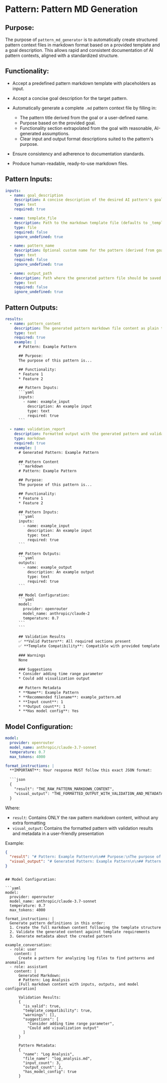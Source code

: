 # Pattern: Pattern MD Generation

## Purpose:

The purpose of `pattern_md_generator` is to automatically create structured pattern context files in markdown format based on a provided template and a goal description. This allows rapid and consistent documentation of AI pattern contexts, aligned with a standardized structure.

## Functionality:

* Accept a predefined pattern markdown template with placeholders as input.
* Accept a concise goal description for the target pattern.
* Automatically generate a complete `.md` pattern context file by filling in:

  * The pattern title derived from the goal or a user-defined name.
  * Purpose based on the provided goal.
  * Functionality section extrapolated from the goal with reasonable, AI-generated assumptions.
  * Clear input and output format descriptions suited to the pattern's purpose.
* Ensure consistency and adherence to documentation standards.
* Produce human-readable, ready-to-use markdown files.

## Pattern Inputs:

```yaml
inputs:
  - name: goal_description
    description: A concise description of the desired AI pattern's goal or functionality
    type: text
    required: true

  - name: template_file
    description: Path to the markdown template file (defaults to _template.md)
    type: file
    required: false
    ignore_undefined: true

  - name: pattern_name
    description: Optional custom name for the pattern (derived from goal if not provided)
    type: text
    required: false
    ignore_undefined: true

  - name: output_path
    description: Path where the generated pattern file should be saved
    type: text
    required: false
    ignore_undefined: true
```

## Pattern Outputs:

```yaml
results:
  - name: pattern_content
    description: The generated pattern markdown file content as plain text
    type: text
    required: true
    example: |
      # Pattern: Example Pattern

      ## Purpose:
      The purpose of this pattern is...

      ## Functionality:
      * Feature 1
      * Feature 2

      ## Pattern Inputs:
      ```yaml
      inputs:
        - name: example_input
          description: An example input
          type: text
          required: true
      ```

  - name: validation_report
    description: Formatted output with the generated pattern and validation information
    type: markdown
    required: true
    example: |
      # Generated Pattern: Example Pattern
      
      ## Pattern Content
      ```markdown
      # Pattern: Example Pattern

      ## Purpose:
      The purpose of this pattern is...

      ## Functionality:
      * Feature 1
      * Feature 2

      ## Pattern Inputs:
      ```yaml
      inputs:
        - name: example_input
          description: An example input
          type: text
          required: true
      ```

      ## Pattern Outputs:
      ```yaml
      outputs:
        - name: example_output
          description: An example output
          type: text
          required: true
      ```

      ## Model Configuration:
      ```yaml
      model:
        provider: openrouter
        model_name: anthropic/claude-2
        temperature: 0.7
      ```
      ```
      
      ## Validation Results
      ✅ **Valid Pattern**: All required sections present
      ✅ **Template Compatibility**: Compatible with provided template
      
      ### Warnings
      None
      
      ### Suggestions
      * Consider adding time range parameter
      * Could add visualization output
      
      ## Pattern Metadata
      * **Name**: Example Pattern
      * **Recommended filename**: example_pattern.md
      * **Input count**: 1
      * **Output count**: 1
      * **Has model config**: Yes
```

## Model Configuration:

```yaml
model:
  provider: openrouter
  model_name: anthropic/claude-3.7-sonnet
  temperature: 0.7
  max_tokens: 4000

format_instructions: |
  **IMPORTANT**: Your response MUST follow this exact JSON format:
  
  ```json
  {
    "result": "THE_RAW_PATTERN_MARKDOWN_CONTENT",
    "visual_output": "THE_FORMATTED_OUTPUT_WITH_VALIDATION_AND_METADATA"
  }
  ```
  
  Where:
  - `result`: Contains ONLY the raw pattern markdown content, without any extra formatting
  - `visual_output`: Contains the formatted pattern with validation results and metadata in a user-friendly presentation
  
  Example:
  ```json
  {
    "result": "# Pattern: Example Pattern\n\n## Purpose:\nThe purpose of this pattern is...",
    "visual_output": "# Generated Pattern: Example Pattern\n\n## Pattern Content\n```markdown\n# Pattern: Example Pattern\n\n## Purpose:\nThe purpose of this pattern is...\n```\n\n## Validation Results\n✅ **Valid Pattern**...(more content)"
  }
  ```
```

## Model Configuration:

```yaml
model:
  provider: openrouter
  model_name: anthropic/claude-3.7-sonnet
  temperature: 0.7
  max_tokens: 4000

format_instructions: |
  Generate pattern definitions in this order:
  1. Create the full markdown content following the template structure
  2. Validate the generated content against template requirements
  3. Generate metadata about the created pattern

example_conversation:
  - role: user
    content: |
      Create a pattern for analyzing log files to find patterns and anomalies
  - role: assistant
    content: |
      Generated Markdown:
      # Pattern: Log Analysis
      [Full markdown content with inputs, outputs, and model configuration]

      Validation Results:
      {
        "is_valid": true,
        "template_compatibility": true,
        "warnings": [],
        "suggestions": [
          "Consider adding time range parameter",
          "Could add visualization output"
        ]
      }

      Pattern Metadata:
      {
        "name": "Log Analysis",
        "file_name": "log_analysis.md",
        "input_count": 3,
        "output_count": 2,
        "has_model_config": true
      }
